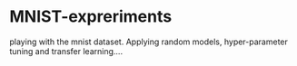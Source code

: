 # MNIST-expreriments
playing with the mnist dataset. Applying random models, hyper-parameter tuning and transfer learning....
